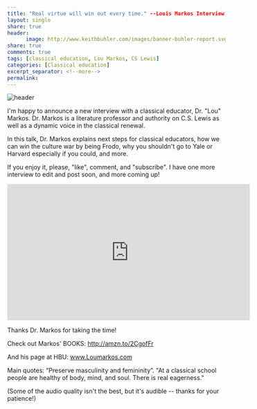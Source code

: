 ```yaml
---
title: "Real virtue will win out every time." --Louis Markos Interview
layout: single
share: true
header:
      image: http://www.keithbuhler.com/images/banner-buhler-report.svg
share: true
comments: true
tags: [classical education, Lou Markos, CS Lewis]
categories: [Classical education]
excerpt_separator: <!--more-->
permalink: 
---
```


![header](https://d3kgabqf7qmx2w.cloudfront.net/media/personnel/profile_pictures/Louis_Markos.jpg)

I'm happy to announce a new interview with a classical educator, Dr. "Lou" Markos. Dr. Markos is a literature professor and authority on C.S. Lewis as well as a dynamic voice in the classical renewal. 

In this talk, Dr. Markos explains next steps for classical educators, how we can win the culture war by being Frodo, why you shouldn't go to Yale or Harvard especially if you could, and more. 

If you enjoy it, please, "like", comment, and "subscribe". I have one more interview to edit and post soon, and more coming up!

<iframe width="560" height="315" src="https://www.youtube.com/embed/GI7etgHrb4o" frameborder="0" gesture="media" allow="encrypted-media" allowfullscreen></iframe>


Thanks Dr. Markos for taking the time!

Check out Markos' BOOKS: http://amzn.to/2CgofFr

And his page at HBU: www.Loumarkos.com

Main quotes: “Preserve masculinity and femininity”. "At a classical school people are healthy of body, mind, and soul. There is real eagerness." 

(Some of the audio quality isn't the best, but it's audible -- thanks for your patience!)
